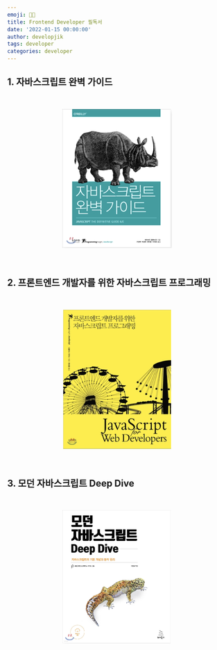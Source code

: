 ```yaml
---
emoji: 👨‍💻
title: Frontend Developer 필독서
date: '2022-01-15 00:00:00'
author: developjik
tags: developer
categories: developer
---
```


## 1. 자바스크립트 완벽 가이드

<br/>

<div align="center">

![자바스크립트 완벽 가이드](자바스크립트_완벽_가이드.png)

</div>

<br/>

## 2. 프론트엔드 개발자를 위한 자바스크립트 프로그래밍

<br/>

<div align="center">

![프론트엔드 개발자를 위한 자바스크립트 프로그래밍](프론트엔드_개발자를_위한_자바스크립트_프로그래밍.png)

</div>

<br/>

## 3. 모던 자바스크립트 Deep Dive

  <br/>

  <div align="center">

![모던 자바스크립트 Deep Dive](모던_자바스크립트_Deep_Dive.png)

  </div>

```toc

```
